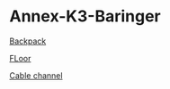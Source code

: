 # Annex-K3-Baringer

[Backpack](./Backpack/README.md)

[FLoor](./Floor/README.md)

[Cable channel](./Cable%20channel/README.md)